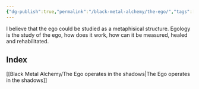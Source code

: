 ```yaml
---
{"dg-publish":true,"permalink":"/black-metal-alchemy/the-ego/","tags":["Concept"],"created":"","updated":""}
---
```


I believe that the ego could be studied as a metaphisical structure. Egology is the study of the ego, how does it work, how can it be measured, healed and rehabilitated. 

## Index
[[Black Metal Alchemy/The Ego operates in the shadows\|The Ego operates in the shadows]]